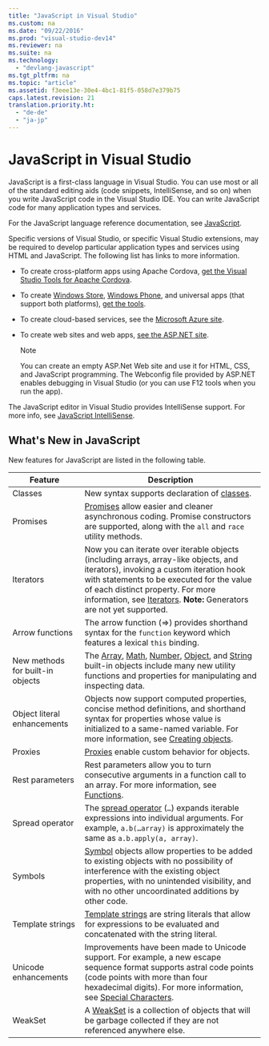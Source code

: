 ```yaml
---
title: "JavaScript in Visual Studio"
ms.custom: na
ms.date: "09/22/2016"
ms.prod: "visual-studio-dev14"
ms.reviewer: na
ms.suite: na
ms.technology: 
  - "devlang-javascript"
ms.tgt_pltfrm: na
ms.topic: "article"
ms.assetid: f3eee13e-30e4-4bc1-81f5-058d7e379b75
caps.latest.revision: 21
translation.priority.ht: 
  - "de-de"
  - "ja-jp"
---
```

# JavaScript in Visual Studio
JavaScript is a first-class language in Visual Studio. You can use most or all of the standard editing aids (code snippets, IntelliSense, and so on) when you write JavaScript code in the Visual Studio IDE. You can write JavaScript code for many application types and services.  
  
 For the JavaScript language reference documentation, see [JavaScript](http://msdn.microsoft.com/library/d1et7k7c\(v=vs.94\).aspx).  
  
 Specific versions of Visual Studio, or specific Visual Studio extensions, may be required to develop particular application types and services using HTML and JavaScript. The following list has links to more information.  
  
-   To create cross-platform apps using Apache Cordova, [get the Visual Studio Tools for Apache Cordova](http://go.microsoft.com/fwlink/p/?LinkId=397606).  
  
-   To create [Windows Store](http://dev.windows.com/develop), [Windows Phone](http://dev.windows.com/develop), and universal apps (that support both platforms), [get the tools](http://dev.windows.com/en-us/develop/downloads).  
  
-   To create cloud-based services, see the [Microsoft Azure site](http://azure.microsoft.com/documentation/).  
  
-   To create web sites and web apps, [see the ASP.NET site](http://www.asp.net/get-started/websites).  
  
    > [!NOTE]
    >  You can create an empty ASP.Net Web site and use it for HTML, CSS, and JavaScript programming. The Webconfig file provided by ASP.NET enables debugging in Visual Studio (or you can use F12 tools when you run the app).  
  
 The JavaScript editor in Visual Studio provides IntelliSense support. For more info, see [JavaScript IntelliSense](../vs140/javascript-intellisense.md).  
  
## What's New in JavaScript  
 New features for JavaScript are listed in the following table.  
  
|Feature|Description|  
|-------------|-----------------|  
|Classes|New syntax supports declaration of [classes](assetId:///bf45ebad-4678-4062-88df-55d32b603c69).|  
|Promises|[Promises](assetId:///358ad98b-f7fa-448c-9ee0-ef1e2a45e9c6) allow easier and cleaner asynchronous coding. Promise constructors are supported, along with the `all` and `race` utility methods.|  
|Iterators|Now you can iterate over iterable objects (including arrays, array-like objects, and iterators), invoking a custom iteration hook with statements to be executed for the value of each distinct property. For more information, see [Iterators](assetId:///68ef5b2f-0349-492b-b557-73ff2a2f90cf). **Note:**  Generators are not yet supported.|  
|Arrow functions|The arrow function (=>) provides shorthand syntax for the `function` keyword which features a lexical `this` binding.|  
|New methods for built-in objects|The [Array](assetId:///08e5f552-0797-4b48-8164-609582fc18c9), [Math](assetId:///607b94cb-921c-43cd-b514-fdbc13aeced6), [Number](assetId:///76e87c37-cf6c-46cc-bafa-04be1fe3d78d), [Object](assetId:///d24ef8fc-217b-4828-94e1-19f72780bae0), and [String](assetId:///8063ecd5-5778-4e87-b985-b21420171914) built-in objects include many new utility functions and properties for manipulating and inspecting data.|  
|Object literal enhancements|Objects now support computed properties, concise method definitions, and shorthand syntax for properties whose value is initialized to a same-named variable. For more information, see [Creating objects](assetId:///58d1baa5-4fe8-4a56-a926-5b11765df704).|  
|Proxies|[Proxies](assetId:///2b89abee-04fa-47e6-9676-980016cff5f8) enable custom behavior for objects.|  
|Rest parameters|Rest parameters allow you to turn consecutive arguments in a function call to an array. For more information, see [Functions](assetId:///e2a72b5a-3edd-43d8-95e8-91721b38c1c1).|  
|Spread operator|The [spread operator](assetId:///10263a4c-bd27-4d87-9917-fb4b6bf373db) (`…`) expands iterable expressions into individual arguments. For example, `a.b(…array)` is approximately the same as `a.b.apply(a, array)`.|  
|Symbols|[Symbol](assetId:///2ad059f1-4b7f-4758-882a-c74ce1283ab0) objects allow properties to be added to existing objects with no possibility of interference with the existing object properties, with no unintended visibility, and with no other uncoordinated additions by other code.|  
|Template strings|[Template strings](assetId:///f2e525a5-b0fc-49c3-95a0-641788e5c12a) are string literals that allow for expressions to be evaluated and concatenated with the string literal.|  
|Unicode enhancements|Improvements have been made to Unicode support. For example, a new escape sequence format supports astral code points (code points with more than four hexadecimal digits). For more information, see [Special Characters](assetId:///3b38b1bd-1f0f-4748-b13e-55cab36fd126).|  
|WeakSet|A [WeakSet](assetId:///f97e6e7c-d678-4e32-978e-d949a7cafa3a) is a collection of objects that will be garbage collected if they are not referenced anywhere else.|